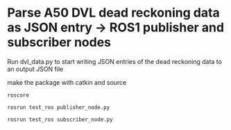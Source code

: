 # Parse A50 DVL dead reckoning data as JSON entry -> ROS1 publisher and subscriber nodes
Run dvl_data.py to start writing JSON entries of the dead reckoning data to an output JSON file

make the package with catkin and source

```
roscore
```

```
rosrun test_ros publisher_node.py
```
```
rosrun test_ros subscriber_node.py
```

